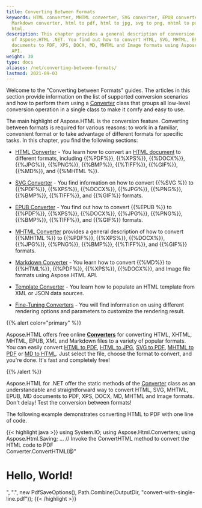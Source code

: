 ```yaml
---
title: Converting Between Formats
keywords: HTML converter, MHTML converter, SVG converter, EPUB converter,
  Markdown converter, html to pdf, html to jpg, svg to png, mhtml to pdf, md to
  html.
description: This chapter provides a general description of conversion features
  of Aspose.HTML .NET. You find out how to convert HTML, SVG, MHTML, EPUB, MD
  documents to PDF, XPS, DOCX, MD, MHTML and Image formats using Aspose.HTML
  API.
weight: 30
type: docs
aliases: /net/converting-between-formats/
lastmod: 2021-09-03
---
```


Welcome to the "Converting between Formats" guides. The articles in this section provide information on the list of supported conversion scenarios and how to perform them using a [Converter](https://apireference.aspose.com/net/html/aspose.html.converters/converter) class that groups all low-level conversion operation in a single class to make it comfy and easy to use.

The main highlight of Aspose.HTML is the conversion feature. Converting between formats is required for various reasons: to work in a familiar, convenient format or to take advantage of different formats for specific tasks. In this chapter, you find the following sections: 

 - [HTML Converter](/html/net/converting-between-formats/html-converter/) - You learn how to convert an [HTML document](https://apireference.aspose.com/net/html/aspose.html/htmldocument) to different formats, including {{%PDF%}}, {{%XPS%}}, {{%DOCX%}}, {{%JPG%}}, {{%PNG%}}, {{%BMP%}}, {{%TIFF%}}, {{%GIF%}}, {{%MD%}}, and {{%MHTML %}}.

 - [SVG Converter](/html/net/converting-between-formats/svg-converter/)  - You find information on how to convert {{%SVG %}} to {{%PDF%}}, {{%XPS%}}, {{%DOCX%}}, {{%JPG%}}, {{%PNG%}}, {{%BMP%}}, {{%TIFF%}}, and {{%GIF%}} formats.

 - [EPUB Converter](/html/net/converting-between-formats/epub-converter/)  - You find out how to convert {{%EPUB %}} to {{%PDF%}}, {{%XPS%}}, {{%DOCX%}}, {{%JPG%}}, {{%PNG%}}, {{%BMP%}}, {{%TIFF%}}, and {{%GIF%}} formats.

 - [MHTML Converter](/html/net/converting-between-formats/mhtml-converter/) provides a general description of how to convert {{%MHTML %}} to {{%PDF%}}, {{%XPS%}}, {{%DOCX%}}, {{%JPG%}}, {{%PNG%}}, {{%BMP%}}, {{%TIFF%}}, and {{%GIF%}} formats.

 - [Markdown Converter](/html/net/converting-between-formats/markdown-converter/) - You learn how to convert {{%MD%}} to {{%HTML%}}, {{%PDF%}}, {{%XPS%}}, {{%DOCX%}}, and Image file formats using Aspose.HTML API.

 - [Template Converter](/html/net/converting-between-formats/html-template/) - You learn how to populate an HTML template from XML or JSON data sources.

 - [Fine-Tuning Converters](/html/net/converting-between-formats/fine-tuning-converters/) - You will find information on using different rendering options and parameters to customize the rendering result.

{{% alert color="primary" %}} 

Aspose.HTML offers free online [**Converters**](https://products.aspose.app/html/en/conversion) for converting HTML, XHTML, MHTML, EPUB, XML and Markdown files to a variety of popular formats.  You can easily convert  [HTML to PDF](https://products.aspose.app/html/en/conversion/html-to-pdf), [HTML to JPG](https://products.aspose.app/html/en/conversion/html-to-jpg), [SVG to PDF](https://products.aspose.app/svg/en/conversion/svg-to-pdf), [MHTML to PDF](https://products.aspose.app/html/en/conversion/mhtml-to-pdf) or [MD to HTML](https://products.aspose.app/html/en/conversion/md-to-html). Just select the file, choose the format to convert, and you're done. It's fast and completely free!

{{% /alert %}} 



Aspose.HTML for .NET offer the static methods of the [Converter](https://apireference.aspose.com/net/html/aspose.html.converters/converter) class  as an understandable and straightforward way to convert HTML, SVG, MHTML, EPUB, MD documents to PDF, XPS, DOCX, MD, MHTML and Image formats. Don't delay! Test the conversion between formats!

The following example demonstrates converting HTML to PDF with one line of code.

{{< highlight java >}}
using System.IO;
using Aspose.Html.Converters;
using Aspose.Html.Saving;
...
     // Invoke the ConvertHTML method to convert the HTML code to PDF           
     Converter.ConvertHTML(@"<h1>Hello, World!</h1>", ".", new PdfSaveOptions(), Path.Combine(OutputDir, "convert-with-single-line.pdf"));
{{< /highlight >}}



